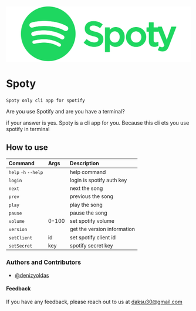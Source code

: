 ![""spotify"](./images/spoty.png)

# Spoty

`Spoty only cli app for spotify`

Are you use Spotify and are you have a terminal?

if your answer is yes. Spoty is a cli app for you.
Because this cli ets you use spotify in terminal

## How to use

| Command              | Args  | Description                 |
| :------------------- | :---- | :-------------------------- |
| `help` `-h` `--help` |       | help command                |
| `login`              |       | login is spotify auth key   |
| `next`               |       | next the song               |
| `prev`               |       | previous the song           |
| `play`               |       | play the song               |
| `pause`              |       | pause the song              |
| `volume`             | 0-100 | set spotify volume          |
| `version`            |       | get the version information |
| `setClient`          | id    | set spotify client id       |
| `setSecret`          | key   | spotify secret key          |

### Authors and Contributors

- [@denizyoldas](https://www.github.com/denizyoldas)

#### Feedback

If you have any feedback, please reach out to us at daksu30@gmail.com
